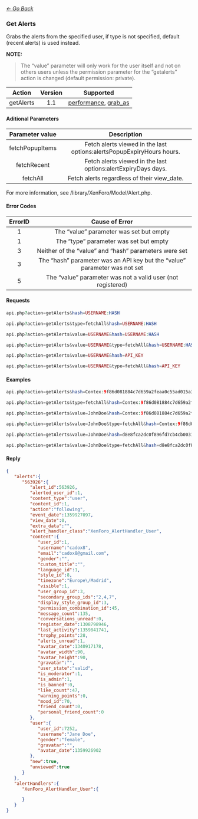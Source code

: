 *[<- Go Back](../rest-api.md)*

### Get Alerts
Grabs the alerts from the specified user, if type is not specified, default (recent alerts) is used instead.

**NOTE:**
>The “value” parameter will only work for the user itself and not on others users unless the permission parameter for the “getalerts” action is changed (default permission: private).

| Action | Version | Supported |
| :-: | :-: | :-: |
| getAlerts | 1.1 | <a href="#per">performance</a>, <a href="#grab">grab_as</a> |

#### Aditional Parameters
| Parameter value | Description |
| :-: | :-: |
| fetchPopupItems | Fetch alerts viewed in the last options:alertsPopupExpiryHours hours. |
| fetchRecent | Fetch alerts viewed in the last options:alertExpiryDays days. |
| fetchAll | Fetch alerts regardless of their view_date. |

For more information, see /library/XenForo/Model/Alert.php.

#### Error Codes
| ErrorID | Cause of Error |
| :-: | :-: |
| 1 | The “value” parameter was set but empty |
| 1 | The “type” parameter was set but empty |
| 3 | Neither of the “value” and “hash” parameters were set |
| 3 | The “hash” parameter was an API key but the “value” parameter was not set |
| 5 | The “value” parameter was not a valid user (not registered) |

#### Requests
```php
api.php?action=getAlerts&hash=USERNAME:HASH
```
```php
api.php?action=getAlerts&type=fetchAll&hash=USERNAME:HASH
```
```php
api.php?action=getAlerts&value=USERNAME&hash=USERNAME:HASH
```
```php
api.php?action=getAlerts&value=USERNAME&type=fetchAll&hash=USERNAME:HASH
```
```php
api.php?action=getAlerts&value=USERNAME&hash=API_KEY
```
```php
api.php?action=getAlerts&value=USERNAME&type=fetchAll&hash=API_KEY
```
#### Examples
```php
api.php?action=getAlerts&hash=Contex:9f86d081884c7d659a2feaa0c55ad015a3bf4f1b2b0b822cd15d6c15b0f00a08
```
```php
api.php?action=getAlerts&type=fetchAll&hash=Contex:9f86d081884c7d659a2feaa0c55ad015a3bf4f1b2b0b822cd15d6c15b0f00a08
```
```php
api.php?action=getAlerts&value=JohnDoe&hash=Contex:9f86d081884c7d659a2feaa0c55ad015a3bf4f1b2b0b822cd15d6c15b0f00a08
```
```php
api.php?action=getAlerts&value=JohnDoe&type=fetchAll&hash=Contex:9f86d081884c7d659a2feaa0c55ad015a3bf4f1b2b0b822cd15d6c15b0f00a08
```
```php
api.php?action=getAlerts&value=JohnDoe&hash=d8e8fca2dc0f896fd7cb4cb0031ba249
```
```php
api.php?action=getAlerts&value=JohnDoe&type=fetchAll&hash=d8e8fca2dc0f896fd7cb4cb0031ba249
```
#### Reply
```json
{
   "alerts":{
      "563926":{
         "alert_id":563926,
         "alerted_user_id":1,
         "content_type":"user",
         "content_id":1,
         "action":"following",
         "event_date":1359927097,
         "view_date":0,
         "extra_data":"",
         "alert_handler_class":"XenForo_AlertHandler_User",
         "content":{
            "user_id":1,
            "username":"cadox8",
            "email":"cadox8@gmail.com",
            "gender":"",
            "custom_title":"",
            "language_id":1,
            "style_id":8,
            "timezone":"Europe\/Madrid",
            "visible":1,
            "user_group_id":3,
            "secondary_group_ids":"2,4,7",
            "display_style_group_id":3,
            "permission_combination_id":45,
            "message_count":135,
            "conversations_unread":0,
            "register_date":1308798946,
            "last_activity":1359841741,
            "trophy_points":28,
            "alerts_unread":1,
            "avatar_date":1340917178,
            "avatar_width":90,
            "avatar_height":90,
            "gravatar":"",
            "user_state":"valid",
            "is_moderator":1,
            "is_admin":1,
            "is_banned":0,
            "like_count":47,
            "warning_points":0,
            "mood_id":70,
            "friend_count":0,
            "personal_friend_count":0
         },
         "user":{
            "user_id":7252,
            "username":"Jane Doe",
            "gender":"female",
            "gravatar":"",
            "avatar_date":1359926902
         },
         "new":true,
         "unviewed":true
      }
   },
   "alertHandlers":{
      "XenForo_AlertHandler_User":{

      }
   }
}
```
